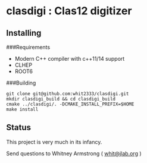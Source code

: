 clasdigi : Clas12 digitizer
===========================

Installing
----------

###Requirements

- Modern C++ compiler with c++11/14 support
- CLHEP
- ROOT6

###Building

```
git clone git@github.com:whit2333/clasdigi.git
mkdir clasdigi_build && cd clasdigi_build
cmake ../clasdigi/. -DCMAKE_INSTALL_PREFIX=$HOME
make install
```

Status
------

This project is very much in its infancy.

Send questions to Whitney Armstrong ( whit@jlab.org )

